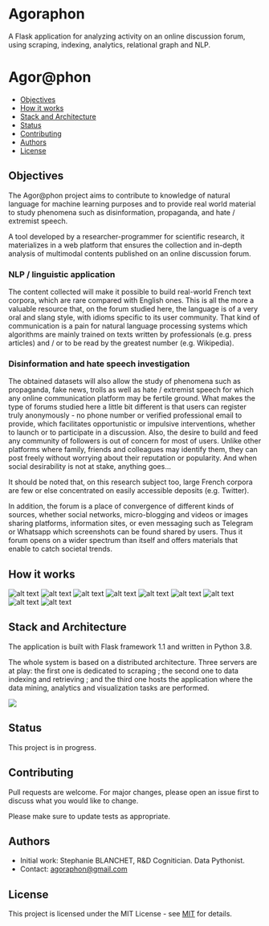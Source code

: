 # Agoraphon

A Flask application for analyzing activity on an online discussion forum, using scraping, indexing, analytics, relational graph and NLP.


# Agor@phon

* [Objectives](#objectives)
* [How it works](#how-it-works)
* [Stack and Architecture](#stack-and-architecture)
* [Status](#status)
* [Contributing](#contributing)
* [Authors](#authors)
* [License](#license) 


## Objectives

The Agor@phon project aims to contribute to knowledge of natural language for machine learning purposes and to provide real world material to study phenomena such as disinformation, propaganda, and hate / extremist speech.

A tool developed by a researcher-programmer for scientific research, it materializes in a web platform that ensures the collection and in-depth analysis of multimodal contents published on an online discussion forum.  


### NLP / linguistic application

The content collected will make it possible to build real-world French text corpora, which are rare compared with English ones. This is all the more a valuable resource that, on the forum studied here, the language is of a very oral and slang style, with idioms specific to its user community. That kind of communication is a pain for natural language processing systems which algorithms are mainly trained on texts written by professionals (e.g. press articles) and / or to be read by the greatest number (e.g. Wikipedia).


### Disinformation and hate speech investigation

The obtained datasets will also allow the study of phenomena such as propaganda, fake news, trolls as well as hate / extremist speech for which any online communication platform may be fertile ground. What makes the type of forums studied here a little bit different is that users can register truly anonymously - no phone number or verified professional email to provide, which facilitates opportunistic or impulsive interventions, whether to launch or to participate in a discussion. Also, the desire to build and feed any community of followers is out of concern for most of users. Unlike other platforms where family, friends and colleagues may identify them, they can post freely without worrying about their reputation or popularity. And when social desirability is not at stake, anything goes…

It should be noted that, on this research subject too, large French corpora are few or else concentrated on easily accessible deposits (e.g. Twitter).

In addition, the forum is a place of convergence of different kinds of sources, whether social networks, micro-blogging and videos or images sharing platforms, information sites, or even messaging such as Telegram or Whatsapp which screenshots can be found shared by users. Thus it forum opens on a wider spectrum than itself and offers materials that enable to catch societal trends.


## How it works

![alt text](Agoraphon_design/Agoraphon_search.png "Agoraphon search")
![alt text](Agoraphon_design/Agoraphon_select.png "Agoraphon select")
![alt text](Agoraphon_design/Agoraphon_analyze_topic.png "Agoraphon analyze_topic")
![alt text](Agoraphon_design/Agoraphon_nlp_annotator.png "Agoraphon nlp_annotator")
![alt text](Agoraphon_design/Agoraphon_extract_ne.png "Agoraphon extract_ne")
![alt text](Agoraphon_design/Agoraphon_source_annotator.png "Agoraphon source_annotator")
![alt text](Agoraphon_design/Agoraphon_select_bulk.png "Agoraphon select_bulk")
![alt text](Agoraphon_design/Agoraphon_analyze_bulk.png "Agoraphon analyze_bulk")
![alt text](Agoraphon_design/Agoraphon_analyze_user.png "Agoraphon analyze_user")



## Stack and Architecture

The application is built with Flask framework 1.1 and written in Python 3.8.

The whole system is based on a distributed architecture. Three servers are at play: the first one is dedicated to scraping ; the second one to data indexing and retrieving ; and the third one hosts the application where the data mining, analytics and visualization tasks are performed.

<img src="Agoraphon_design/Agoraphon_architecture.png">

 
## Status

This project is in progress.


## Contributing

Pull requests are welcome. For major changes, please open an issue first to discuss what you would like to change.

Please make sure to update tests as appropriate.


## Authors

- Initial work: Stephanie BLANCHET, R&D Cognitician. Data Pythonist.
- Contact: agoraphon@gmail.com


## License

This project is licensed under the MIT License - see [MIT](https://choosealicense.com/licenses/mit/) for details.
